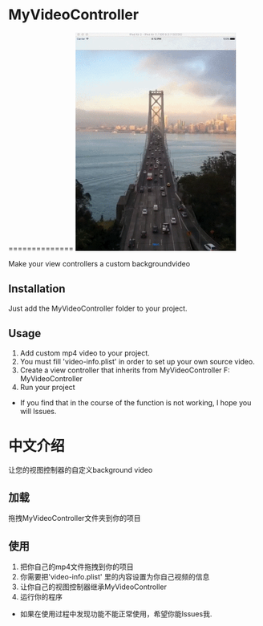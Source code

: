 # MyVideoController
==============
![demo.gif](https://github.com/xiyuxifeng/MyVideoController/blob/master/MyVideoController/demo.gif)

Make your view controllers a custom backgroundvideo

## Installation
Just add the MyVideoController folder to your project.

## Usage
1. Add  custom mp4 video to your project.
2. You must fill 'video-info.plist' in order to set up your own source video.
3. Create a  view controller that inherits from MyVideoController  F: MyVideoController
4. Run your project

* If you find that in the course of the function is not working, I hope you will Issues.

中文介绍
==============

让您的视图控制器的自定义background video

## 加载
拖拽MyVideoController文件夹到你的项目

## 使用

1. 把你自己的mp4文件拖拽到你的项目
2. 你需要把'video-info.plist' 里的内容设置为你自己视频的信息
3. 让你自己的视图控制器继承MyVideoController
4. 运行你的程序

* 如果在使用过程中发现功能不能正常使用，希望你能Issues我.



